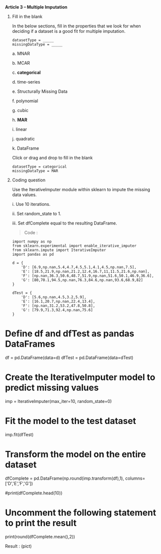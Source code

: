 **Article 3 – Multiple Imputation**

1.  Fill in the blank

    In the below sections, fill in the properties that we look for when deciding if a dataset is a good fit for multiple imputation.

        datasetType = _____
        missingDataType = _____

    a.  MNAR
    
    b.  MCAR
    
    c.  **categorical**
    
    d.  time-series
    
    e.  Structurally Missing Data
    
    f.  polynomial
    
    g.  cubic
    
    h.  **MAR**
    
    i.  linear
    
    j.  quadratic
    
    k.  DataFrame

    Click or drag and drop to fill in the blank

        datasetType = categorical
        missingDataType = MAR

2.  Coding question

    Use the IterativeImputer module within sklearn to impute the missing data values.

    i.  Use 10 iterations.
    
    ii. Set random_state to 1.
    
    iii.    Set dfComplete equal to the resulting DataFrame.

    >   Code :

        import numpy as np
        from sklearn.experimental import enable_iterative_imputer
        from sklearn.impute import IterativeImputer
        import pandas as pd

        d = {
            'D': [6.9,np.nan,5.4,4.7,4.5,5.1,4.1,4.5,np.nan,7.5],
            'E': [18.5,21.9,np.nan,21.2,12.4,16.7,11,11.5,21.6,np.nan],
            'F': [np.nan,36.3,50.6,48.7,51.9,np.nan,51.6,50.1,46.9,36.6],
            'G': [80,70.1,94.5,np.nan,76.3,84.6,np.nan,93.6,68.9,82]
        }

        dTest = {
            'D': [5.6,np.nan,4.5,3.2,5.9],
            'E': [16.1,20.7,np.nan,22.4,13.4],
            'F': [np.nan,31.2,53.2,47.8,50.8],
            'G': [79.9,71.3,92.4,np.nan,75.6]
        }

# Define df and dfTest as pandas DataFrames 
df = pd.DataFrame(data=d)
dfTest = pd.DataFrame(data=dTest)

# Create the IterativeImputer model to predict missing values
imp = IterativeImputer(max_iter=10, random_state=0)
 
# Fit the model to the test dataset
imp.fit(dfTest)

# Transform the model on the entire dataset
dfComplete = pd.DataFrame(np.round(imp.transform(df),1), columns=['D','E','F','G'])
 
#print(dfComplete.head(10))


# Uncomment the following statement to print the result
print(round(dfComplete.mean(),2))

Result :
(pict)
